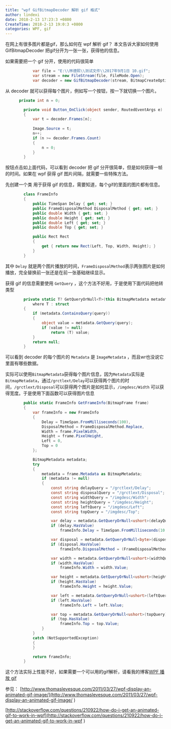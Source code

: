 ```yaml
---
title: "wpf GifBitmapDecoder 解析 gif 格式"
author: lindexi
date: 2018-2-13 17:23:3 +0800
CreateTime: 2018-2-13 19:0:3 +0800
categories: WPF, gif
---
```


在网上有很多图片都是gif，那么如何在 wpf 解析 gif？
本文告诉大家如何使用  GifBitmapDecoder 把gif分开为一张一张，获得他的信息。

<!--more-->


<!-- csdn -->

<!-- 标签：WPF，gif -->

如果需要把一个 gif 分开，使用的代码很简单

```csharp
            var file = "E:\\林德熙\\测试文件\\2017年9月1日 10.gif";
            var stream = new FileStream(file, FileMode.Open);
            var decoder = new GifBitmapDecoder(stream, BitmapCreateOptions.PreservePixelFormat, BitmapCacheOption.Default);

```

从 decoder 就可以获得每个图片，例如写一个按钮，按一下就切换一个图片。

```csharp
      private int n = 0;

        private void Button_OnClick(object sender, RoutedEventArgs e)
        {
            var t = decoder.Frames[n];
            
            Image.Source = t;
            n++;
            if (n >= decoder.Frames.Count)
            {
                n = 0;
            }
        }
```

按钮点击如上面代码，可以看到 decoder 把 gif 分开很简单，但是如何获得一帧的时间。如果在 wpf 获得 gif 图片间隔，就需要一些特殊方法。

先创建一个类 用于获得 gif 的信息，需要知道，每个gif的里面的图片都有信息。

```csharp
        class FrameInfo
        {
            public TimeSpan Delay { get; set; }
            public FrameDisposalMethod DisposalMethod { get; set; }
            public double Width { get; set; }
            public double Height { get; set; }
            public double Left { get; set; }
            public double Top { get; set; }

            public Rect Rect
            {
                get { return new Rect(Left, Top, Width, Height); }
            }
        }
```

其中 `Delay` 就是两个图片播放的时间，`FrameDisposalMethod`表示两张图片是如何播放，完全替换前一张还是在前一张基础继续显示。

获得 gif 的信息需要使用 `GetQuery` ，这个方法不好用，于是使用下面代码把他转类型

```csharp
        private static T? GetQueryOrNull<T>(this BitmapMetadata metadata, string query)
            where T : struct
        {
            if (metadata.ContainsQuery(query))
            {
                object value = metadata.GetQuery(query);
                if (value != null)
                    return (T) value;
            }
            return null;
        }
```

可以看到 decoder 的每个图片的 `Metadata` 是 `ImageMetadata` ，而且wr也没说它里面有哪些数据。

实际可以使用`BitmapMetadata`获得每个图片信息，因为`Metadata`实际是`BitmapMetadata`，通过`/grctlext/Delay`可以获得两个图片的时间，`/grctlext/Disposal`可以获得两个图片是如何显示，`/imgdesc/Width` 可以获得宽度。于是使用下面函数可以获得图片信息

```csharp
        public static FrameInfo GetFrameInfo(BitmapFrame frame)
        {
            var frameInfo = new FrameInfo
            {
                Delay = TimeSpan.FromMilliseconds(100),
                DisposalMethod = FrameDisposalMethod.Replace,
                Width = frame.PixelWidth,
                Height = frame.PixelHeight,
                Left = 0,
                Top = 0
            };

            BitmapMetadata metadata;
            try
            {
                metadata = frame.Metadata as BitmapMetadata;
                if (metadata != null)
                {
                    const string delayQuery = "/grctlext/Delay";
                    const string disposalQuery = "/grctlext/Disposal";
                    const string widthQuery = "/imgdesc/Width";
                    const string heightQuery = "/imgdesc/Height";
                    const string leftQuery = "/imgdesc/Left";
                    const string topQuery = "/imgdesc/Top";

                    var delay = metadata.GetQueryOrNull<ushort>(delayQuery);
                    if (delay.HasValue)
                        frameInfo.Delay = TimeSpan.FromMilliseconds(10 * delay.Value);

                    var disposal = metadata.GetQueryOrNull<byte>(disposalQuery);
                    if (disposal.HasValue)
                        frameInfo.DisposalMethod = (FrameDisposalMethod) disposal.Value;

                    var width = metadata.GetQueryOrNull<ushort>(widthQuery);
                    if (width.HasValue)
                        frameInfo.Width = width.Value;

                    var height = metadata.GetQueryOrNull<ushort>(heightQuery);
                    if (height.HasValue)
                        frameInfo.Height = height.Value;

                    var left = metadata.GetQueryOrNull<ushort>(leftQuery);
                    if (left.HasValue)
                        frameInfo.Left = left.Value;

                    var top = metadata.GetQueryOrNull<ushort>(topQuery);
                    if (top.HasValue)
                        frameInfo.Top = top.Value;
                }
            }
            catch (NotSupportedException)
            {
            }

            return frameInfo;
        }

```

这个方法实际上性能不好，如果需要一个可以用的gif解析，请看我的博客[WPF 播放 gif](https://lindexi.github.io/lindexi/post/WPF-%E6%92%AD%E6%94%BE-gif.html )

参见： [http://www.thomaslevesque.com/2011/03/27/wpf-display-an-animated-gif-image/](http://www.thomaslevesque.com/2011/03/27/wpf-display-an-animated-gif-image/ )
	
[http://stackoverflow.com/questions/210922/how-do-i-get-an-animated-gif-to-work-in-wpf](http://stackoverflow.com/questions/210922/how-do-i-get-an-animated-gif-to-work-in-wpf )

